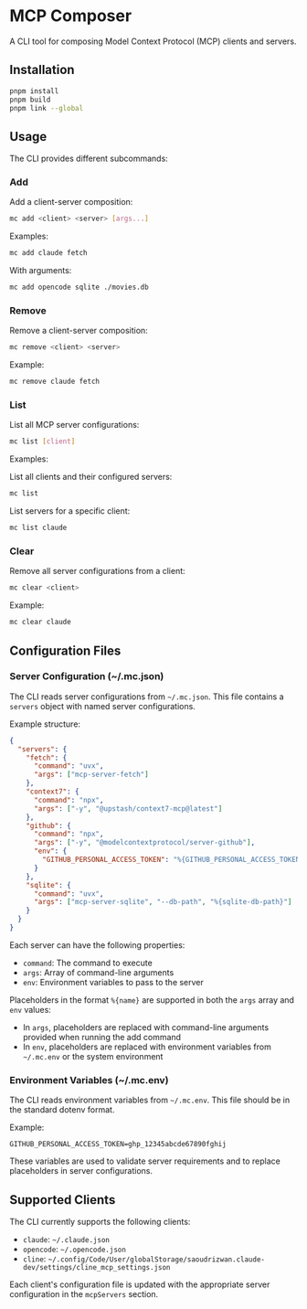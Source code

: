 # MCP Composer

A CLI tool for composing Model Context Protocol (MCP) clients and servers.

## Installation

```bash
pnpm install
pnpm build
pnpm link --global
```

## Usage

The CLI provides different subcommands:

### Add

Add a client-server composition:

```bash
mc add <client> <server> [args...]
```

Examples:

```bash
mc add claude fetch
```

With arguments:

```bash
mc add opencode sqlite ./movies.db
```

### Remove

Remove a client-server composition:

```bash
mc remove <client> <server>
```

Example:

```bash
mc remove claude fetch
```

### List

List all MCP server configurations:

```bash
mc list [client]
```

Examples:

List all clients and their configured servers:
```bash
mc list
```

List servers for a specific client:
```bash
mc list claude
```

### Clear

Remove all server configurations from a client:

```bash
mc clear <client>
```

Example:

```bash
mc clear claude
```

## Configuration Files

### Server Configuration (~/.mc.json)

The CLI reads server configurations from `~/.mc.json`. This file contains a `servers` object with named server configurations.

Example structure:

```json
{
  "servers": {
    "fetch": {
      "command": "uvx",
      "args": ["mcp-server-fetch"]
    },
    "context7": {
      "command": "npx",
      "args": ["-y", "@upstash/context7-mcp@latest"]
    },
    "github": {
      "command": "npx",
      "args": ["-y", "@modelcontextprotocol/server-github"],
      "env": {
        "GITHUB_PERSONAL_ACCESS_TOKEN": "%{GITHUB_PERSONAL_ACCESS_TOKEN}"
      }
    },
    "sqlite": {
      "command": "uvx",
      "args": ["mcp-server-sqlite", "--db-path", "%{sqlite-db-path}"]
    }
  }
}
```

Each server can have the following properties:
- `command`: The command to execute
- `args`: Array of command-line arguments
- `env`: Environment variables to pass to the server

Placeholders in the format `%{name}` are supported in both the `args` array and `env` values:
- In `args`, placeholders are replaced with command-line arguments provided when running the add command
- In `env`, placeholders are replaced with environment variables from `~/.mc.env` or the system environment

### Environment Variables (~/.mc.env)

The CLI reads environment variables from `~/.mc.env`. This file should be in the standard dotenv format.

Example:

```env
GITHUB_PERSONAL_ACCESS_TOKEN=ghp_12345abcde67890fghij
```

These variables are used to validate server requirements and to replace placeholders in server configurations.

## Supported Clients

The CLI currently supports the following clients:
- `claude`: `~/.claude.json`
- `opencode`: `~/.opencode.json`
- `cline`: `~/.config/Code/User/globalStorage/saoudrizwan.claude-dev/settings/cline_mcp_settings.json`

Each client's configuration file is updated with the appropriate server configuration in the `mcpServers` section.
